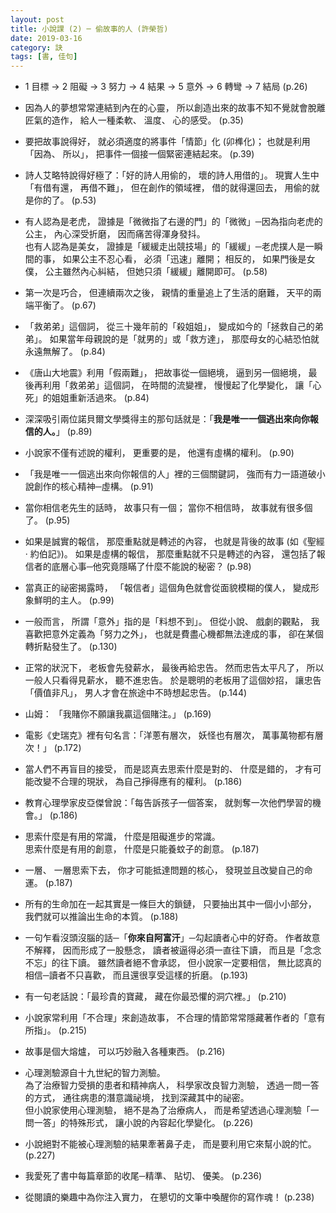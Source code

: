 ```yaml
---
layout: post
title: 小說課 (2) ─ 偷故事的人 (許榮哲)
date: 2019-03-16
category: 訣
tags: [書, 佳句]
---
```




- 1 目標 → 2 阻礙 → 3 努力 → 4 結果 → 5 意外 → 6 轉彎 → 7 結局 (p.26)


- 因為人的夢想常常連結到內在的心靈，
所以創造出來的故事不知不覺就會脫離匠氣的造作，
給人一種柔軟、 溫度、 心的感受。 (p.35)

<!--more-->

- 要把故事說得好，
就必須適度的將事件「情節」化 (卯榫化)；
也就是利用「因為、 所以」，
把事件一個接一個緊密連結起來。 (p.39)


- 詩人艾略特說得好極了：「好的詩人用偷的，
壞的詩人用借的」。
現實人生中「有借有還，
再借不難」，
但在創作的領域裡，
借的就得還回去，
用偷的就是你的了。 (p.53)


- 有人認為是老虎，
證據是「微微指了右邊的門」的「微微」─因為指向老虎的公主，
內心深受折磨，
因而痛苦得渾身發抖。<br />
也有人認為是美女，
證據是「緩緩走出競技場」的「緩緩」─老虎撲人是一瞬間的事，
如果公主不忍心看，
必須「迅速」離開；
相反的，
如果門後是女僕，
公主雖然內心糾結，
但她只須「緩緩」離開即可。 (p.58)


- 第一次是巧合，
但連續兩次之後，
親情的重量追上了生活的磨難，
天平的兩端平衡了。 (p.67)


- 「救弟弟」這個詞，
從三十幾年前的「殺姐姐」，
變成如今的「拯救自己的弟弟」。
如果當年母親說的是「就男的」或「救方達」，
那麼母女的心結恐怕就永遠無解了。 (p.84)



- 《唐山大地震》利用「假兩難」，
把故事從一個絕境，
逼到另一個絕境，
最後再利用「救弟弟」這個詞，
在時間的流變裡，
慢慢起了化學變化，
讓「心死」的姐姐重新活過來。 (p.84)


- 深深吸引兩位諾貝爾文學獎得主的那句話就是：「**我是唯一一個逃出來向你報信的人。**」 (p.89)


- 小說家不僅有述說的權利，
更重要的是，
他還有虛構的權利。 (p.90)


- 「我是唯一一個逃出來向你報信的人」裡的三個關鍵詞，
強而有力一語道破小說創作的核心精神─虛構。 (p.91)


- 當你相信老先生的話時，
故事只有一個；
當你不相信時，
故事就有很多個了。 (p.95)


- 如果是誠實的報信，
那麼重點就是轉述的內容，
也就是背後的故事 (如《聖經 ‧ 約伯記》)。
如果是虛構的報信，
那麼重點就不只是轉述的內容，
還包括了報信者的底層心事─他究竟隱瞞了什麼不能說的秘密？ (p.98)


- 當真正的祕密揭露時，
「報信者」這個角色就會從面貌模糊的僕人，
變成形象鮮明的主人。 (p.99)


- 一般而言，
所謂「意外」指的是「料想不到」。
但從小說、 戲劇的觀點，
我喜歡把意外定義為「努力之外」，
也就是費盡心機都無法達成的事，
卻在某個轉折點發生了。 (p.130)


- 正常的狀況下，
老板會先發薪水，
最後再給忠告。
然而忠告太平凡了，
所以一般人只看得見薪水，
聽不進忠告。
於是聰明的老板用了這個妙招，
讓忠告「價值非凡」，
男人才會在旅途中不時想起忠告。 (p.144)


- 山姆： 「我賭你不願讓我贏這個賭注。」 (p.169)


- 電影《史瑞克》裡有句名言：「洋蔥有層次，
妖怪也有層次，
萬事萬物都有層次！」 (p.172)


- 當人們不再盲目的接受，
而是認真去思索什麼是對的、 什麼是錯的，
才有可能改變不合理的現狀，
為自己掙得應有的權利。 (p.186)


- 教育心理學家皮亞傑曾說：「每告訴孩子一個答案，
就剝奪一次他們學習的機會。」 (p.186)


- 思索什麼是有用的常識， 什麼是阻礙進步的常識。<br />
思索什麼是有用的創意， 什麼是只能養蚊子的創意。 (p.187)


- 一層、 一層思索下去，
你才可能抵達問題的核心，
發現並且改變自己的命運。 (p.187)


- 所有的生命加在一起其實是一條巨大的鎖鏈，
只要抽出其中一個小小部分，
我們就可以推論出生命的本質。 (p.188)


- 一句乍看沒頭沒腦的話─「**你來自阿富汗**」─勾起讀者心中的好奇。
作者故意不解釋，
因而形成了一股懸念，
讀者被逼得必須一直往下讀，
而且是「念念不忘」的往下讀。
雖然讀者絕不會承認，
但小說家一定要相信，
無比認真的相信─讀者不只喜歡，
而且還很享受這樣的折磨。 (p.193)


- 有一句老話說：「最珍貴的寶藏，
藏在你最恐懼的洞穴裡。」 (p.210)


- 小說家常利用「不合理」來創造故事，
不合理的情節常常隱藏著作者的「意有所指」。 (p.215)


- 故事是個大熔爐，
可以巧妙融入各種東西。 (p.216)


- 心理測驗源自十九世紀的智力測驗。<br />
為了治療智力受損的患者和精神病人，
科學家改良智力測驗，
透過一問一答的方式，
通往病患的潛意識祕境，
找到深藏其中的祕密。<br />
但小說家使用心理測驗，
絕不是為了治療病人，
而是希望透過心理測驗「一問一答」的特殊形式，
讓小說的內容起化學變化。 (p.226)


- 小說絕對不能被心理測驗的結果牽著鼻子走，
而是要利用它來幫小說的忙。 (p.227)


- 我愛死了書中每篇章節的收尾─精準、 貼切、 優美。 (p.236)


- 從閱讀的樂趣中為你注入實力，
在懇切的文筆中喚醒你的寫作魂！ (p.238)
